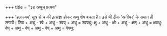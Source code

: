 +++
title = "३४ अथुच् प्रत्यय"

+++
'हलन्त्यम्' सूत्र से च की इत्संज्ञा होकर अथु शेष बचता है। इसे भी ठीक 'अनीयर्' के समान ही लगायें। शिव + अथु - श्वे + अथु - श्वय् + अथु = श्वयथु: क्षु + अथु - क्षो + अथु - क्षत् + अथु = क्षवथु: वेप् + अथु - वेप् + अथु - वेप् + अथु = वेपथु: